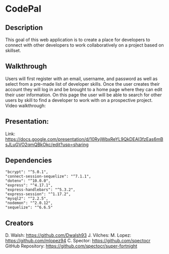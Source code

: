 # CodePal
## Description
This goal of this web application is to create a place for developers to connect with other developers to work collaboratively on a project based on skillset. 
## Walkthrough
Users will first register with an email, username, and password as well as select from a pre-made list of developer skills. Once the user creates their account they will log in and be brought to a home page where they can edit their user information. On this page the user will be able to search for other users by skill to find a developer to work with on a prospective project. 
Video walkthrough: 
## Presentation: 
Link: https://docs.google.com/presentation/d/10RyjWbxReYL9QkDEAI3fzEas6mBsJLuGVO2qmQBkOkc/edit?usp=sharing
## Dependencies
    "bcrypt": "^5.0.1",
    "connect-session-sequelize": "^7.1.1",
    "dotenv": "^10.0.0",
    "express": "^4.17.1",
    "express-handlebars": "^5.3.2",
    "express-session": "^1.17.2",
    "mysql2": "^2.2.5",
    "nodemon": "^2.0.12",
    "sequelize": "^6.6.5"
## Creators
D. Walsh: https://github.com/Dwalsh93
J. Vilches: 
M. Lopez: https://github.com/mlopez94
C. Spector: https://github.com/spectocr
GitHub Repository: https://github.com/spectocr/super-fortnight
